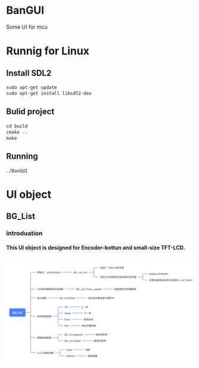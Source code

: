 # BanGUI
Some UI for mcu 

# Runnig for Linux

## Install SDL2

```
sudo apt-get update
sudo apt-get install libsdl2-dev
```
## Bulid project

```
cd build
cmake ..
make 
```
## Running
```
./BanGUI
```

# UI object

## BG_List

### introduation
#### This UI object is designed for Encoder-bottun and small-size TFT-LCD.
 ![bg_list](./doc/picture/bg_list.png)
 

